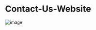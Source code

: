 # Contact-Us-Website
![image](https://user-images.githubusercontent.com/98601057/151930559-1d037ab6-e28d-4caf-b49b-78d16473d752.png)
